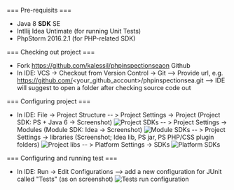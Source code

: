 === Pre-requisits ===

- Java 8 **SDK** SE
- Intllij Idea Untimate (for running Unit Tests)
- PhpStorm 2016.2.1 (for PHP-related SDK)

=== Checking out project ===

- Fork https://github.com/kalessil/phpinspectionseaon Github
- In IDE: VCS -> Checkout from Version Control -> Git
--> Provide url, e.g. https://github.com/<your_github_account>/phpinspectionsea.git
--> IDE will suggest to open a folder after checking source code out

=== Configuring project ===

- In IDE: File -> Project Structure
-- > Project Settings -> Project (Project SDK: PS + Java 6 -> Screenshot)
![Project SDKs](https://-/images/-.png)
-- > Project Settings -> Modules (Module SDK: Idea -> Screenshot)
![Module SDKs](https://-/images/-.png)
-- > Project Settings -> libraries (Screenshot; Idea lib, PS jar, PS PHP/CSS plugin folders)
![Project libs](https://-/images/-.png)
-- > Platform Settings -> SDKs
![Platform SDKs](https://-/images/-.png)

=== Configuring and running test ===

- In IDE: Run -> Edit Configurations
--> add a new configuration for JUnit called "Tests" (as on screenshot)
![Tests run configuration](https://-/images/-.png)